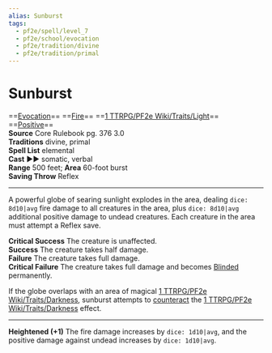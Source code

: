 ```yaml
---
alias: Sunburst
tags:
  - pf2e/spell/level_7
  - pf2e/school/evocation
  - pf2e/tradition/divine
  - pf2e/tradition/primal
---
```


# Sunburst

==[Evocation](../../../Traits/Evocation.md)== ==[Fire](../../../Traits/Fire.md)== ==[1 TTRPG/PF2e Wiki/Traits/Light](1%20TTRPG/PF2e%20Wiki/Traits/Light)== ==[Positive](../../../Traits/Positive.md)==  
__Source__ Core Rulebook pg. 376 3.0  
**Traditions** divine, primal  
**Spell List** elemental  
**Cast** ►► somatic, verbal  
**Range** 500 feet; **Area** 60-foot burst  
**Saving Throw** Reflex

---

A powerful globe of searing sunlight explodes in the area, dealing `dice: 8d10|avg` fire damage to all creatures in the area, plus `dice: 8d10|avg` additional positive damage to undead creatures. Each creature in the area must attempt a Reflex save.

**Critical Success** The creature is unaffected.  
**Success** The creature takes half damage.  
**Failure** The creature takes full damage.  
**Critical Failure** The creature takes full damage and becomes [Blinded](../../../Conditions/Blinded.md) permanently.

If the globe overlaps with an area of magical [1 TTRPG/PF2e Wiki/Traits/Darkness](1%20TTRPG/PF2e%20Wiki/Traits/Darkness), sunburst attempts to [counteract](../../../Rules/Counteracting.md) the [1 TTRPG/PF2e Wiki/Traits/Darkness](1%20TTRPG/PF2e%20Wiki/Traits/Darkness) effect.

<hr>

**Heightened (+1)** The fire damage increases by `dice: 1d10|avg`, and the positive damage against undead increases by `dice: 1d10|avg`.
